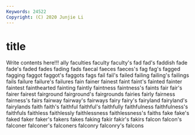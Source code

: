 ```yaml
---
Keywords: 24522
Copyright: (C) 2020 Junjie Li
---
```


# title

Write contents here!!!
ally 
faculties 
faculty 
faculty's 
fad 
fad's 
faddish 
fade 
fade's 
faded
fades 
fading 
fads 
faecal 
faeces 
faeces's 
fag 
fag's 
fagged 
fagging
faggot 
faggot's 
faggots 
fags 
fail 
fail's 
failed 
failing 
failing's 
failings
fails 
failure 
failure's 
failures 
fain 
fainer 
fainest 
faint 
faint's 
fainted
fainter 
faintest 
fainthearted 
fainting 
faintly 
faintness 
faintness's 
faints 
fair 
fair's
fairer 
fairest 
fairground 
fairground's 
fairgrounds 
fairies 
fairly 
fairness 
fairness's 
fairs
fairway 
fairway's 
fairways 
fairy 
fairy's 
fairyland 
fairyland's 
fairylands 
faith 
faith's
faithful 
faithful's 
faithfully 
faithfulness 
faithfulness's 
faithfuls 
faithless 
faithlessly 
faithlessness 
faithlessness's
faiths 
fake 
fake's 
faked 
faker 
faker's 
fakers 
fakes 
faking 
fakir
fakir's 
fakirs 
falcon 
falcon's 
falconer 
falconer's 
falconers 
falconry 
falconry's 
falcons
